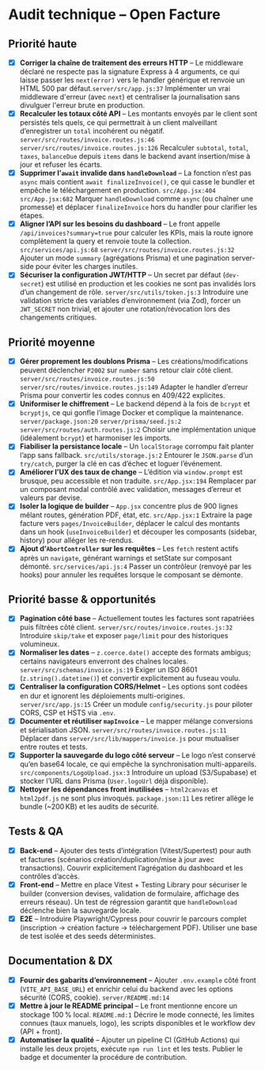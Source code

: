 # Audit technique – Open Facture

## Priorité haute
- [x] **Corriger la chaîne de traitement des erreurs HTTP** – Le middleware déclaré ne respecte pas la signature Express à 4 arguments, ce qui laisse passer les `next(error)` vers le handler générique et renvoie un HTML 500 par défaut.`server/src/app.js:37` Implémenter un vrai middleware d'erreur (avec `next`) et centraliser la journalisation sans divulguer l'erreur brute en production.
- [x] **Recalculer les totaux côté API** – Les montants envoyés par le client sont persistés tels quels, ce qui permettrait à un client malveillant d’enregistrer un `total` incohérent ou négatif. `server/src/routes/invoice.routes.js:46` `server/src/routes/invoice.routes.js:126` Recalculer `subtotal`, `total`, `taxes`, `balanceDue` depuis `items` dans le backend avant insertion/mise à jour et refuser les écarts.
- [x] **Supprimer l’`await` invalide dans `handleDownload`** – La fonction n’est pas `async` mais contient `await finalizeInvoice()`, ce qui casse le bundler et empêche le téléchargement en production. `src/App.jsx:404` `src/App.jsx:682` Marquer `handleDownload` comme `async` (ou chaîner une promesse) et déplacer `finalizeInvoice` hors du handler pour clarifier les étapes.
- [x] **Aligner l’API sur les besoins du dashboard** – Le front appelle `/api/invoices?summary=true` pour calculer les KPIs, mais la route ignore complètement la query et renvoie toute la collection. `src/services/api.js:68` `server/src/routes/invoice.routes.js:32` Ajouter un mode `summary` (agrégations Prisma) et une pagination server-side pour éviter les charges inutiles.
- [x] **Sécuriser la configuration JWT/HTTP** – Un secret par défaut (`dev-secret`) est utilisé en production et les cookies ne sont pas invalidés lors d’un changement de rôle. `server/src/utils/token.js:3` Introduire une validation stricte des variables d’environnement (via Zod), forcer un `JWT_SECRET` non trivial, et ajouter une rotation/révocation lors des changements critiques.

## Priorité moyenne
- [x] **Gérer proprement les doublons Prisma** – Les créations/modifications peuvent déclencher `P2002` sur `number` sans retour clair côté client. `server/src/routes/invoice.routes.js:50` `server/src/routes/invoice.routes.js:149` Adapter le handler d’erreur Prisma pour convertir les codes connus en 409/422 explicites.
- [x] **Uniformiser le chiffrement** – Le backend dépend à la fois de `bcrypt` et `bcryptjs`, ce qui gonfle l’image Docker et complique la maintenance. `server/package.json:20` `server/prisma/seed.js:2` `server/src/routes/auth.routes.js:2` Choisir une implémentation unique (idéalement `bcrypt`) et harmoniser les imports.
- [x] **Fiabiliser la persistance locale** – Un `localStorage` corrompu fait planter l’app sans fallback. `src/utils/storage.js:2` Entourer le `JSON.parse` d’un `try/catch`, purger la clé en cas d’échec et loguer l’événement.
- [x] **Améliorer l’UX des taux de change** – L’édition via `window.prompt` est brusque, peu accessible et non traduite. `src/App.jsx:194` Remplacer par un composant modal contrôlé avec validation, messages d’erreur et valeurs par devise.
- [x] **Isoler la logique de builder** – `App.jsx` concentre plus de 900 lignes mêlant routes, génération PDF, état, etc. `src/App.jsx:1` Extraire la page facture vers `pages/InvoiceBuilder`, déplacer le calcul des montants dans un hook (`useInvoiceBuilder`) et découper les composants (sidebar, history) pour alléger les re-rendus.
- [x] **Ajout d’`AbortController` sur les requêtes** – Les `fetch` restent actifs après un `navigate`, générant warnings et setState sur composant démonté. `src/services/api.js:4` Passer un contrôleur (renvoyé par les hooks) pour annuler les requêtes lorsque le composant se démonte.

## Priorité basse & opportunités
- [x] **Pagination côté base** – Actuellement toutes les factures sont rapatriées puis filtrées côté client. `server/src/routes/invoice.routes.js:32` Introduire `skip/take` et exposer `page/limit` pour des historiques volumineux.
- [x] **Normaliser les dates** – `z.coerce.date()` accepte des formats ambigus; certains navigateurs enverront des chaînes locales. `server/src/schemas/invoice.js:19` Exiger un ISO 8601 (`z.string().datetime()`) et convertir explicitement au fuseau voulu.
- [x] **Centraliser la configuration CORS/Helmet** – Les options sont codées en dur et ignorent les déploiements multi-origines. `server/src/app.js:15` Créer un module `config/security.js` pour piloter CORS, CSP et HSTS via `.env`.
- [x] **Documenter et réutiliser `mapInvoice`** – Le mapper mélange conversions et sérialisation JSON. `server/src/routes/invoice.routes.js:11` Déplacer dans `server/src/lib/mappers/invoice.js` pour mutualiser entre routes et tests.
- [x] **Supporter la sauvegarde du logo côté serveur** – Le logo n’est conservé qu’en base64 locale, ce qui empêche la synchronisation multi-appareils. `src/components/LogoUpload.jsx:3` Introduire un upload (S3/Supabase) et stocker l’URL dans Prisma (`User.logoUrl` déjà disponible).
- [x] **Nettoyer les dépendances front inutilisées** – `html2canvas` et `html2pdf.js` ne sont plus invoqués. `package.json:11` Les retirer allège le bundle (~200 KB) et les audits de sécurité.

## Tests & QA
- [x] **Back-end** – Ajouter des tests d’intégration (Vitest/Supertest) pour auth et factures (scénarios création/duplication/mise à jour avec transactions). Couvrir explicitement l’agrégation du dashboard et les contrôles d’accès.
- [x] **Front-end** – Mettre en place Vitest + Testing Library pour sécuriser le builder (conversion devises, validation de formulaire, affichage des erreurs réseau). Un test de régression garantit que `handleDownload` déclenche bien la sauvegarde locale.
- [x] **E2E** – Introduire Playwright/Cypress pour couvrir le parcours complet (inscription → création facture → téléchargement PDF). Utiliser une base de test isolée et des seeds déterministes.

## Documentation & DX
- [x] **Fournir des gabarits d’environnement** – Ajouter `.env.example` côté front (`VITE_API_BASE_URL`) et enrichir celui du backend avec les options sécurité (CORS, cookie). `server/README.md:14`
- [x] **Mettre à jour le README principal** – Le front mentionne encore un stockage 100 % local. `README.md:1` Décrire le mode connecté, les limites connues (taux manuels, logo), les scripts disponibles et le workflow dev (API + front).
- [x] **Automatiser la qualité** – Ajouter un pipeline CI (GitHub Actions) qui installe les deux projets, exécute `npm run lint` et les tests. Publier le badge et documenter la procédure de contribution.
